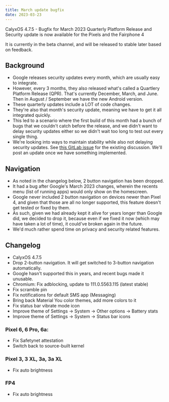 ```yaml
---
title: March update bugfix
date: 2023-03-23
---
```


CalyxOS 4.7.5 - Bugfix for March 2023 Quarterly Platform Release and Security update is now available for the Pixels and the Fairphone 4

It is currently in the beta channel, and will be released to stable later based on feedback.

## Background
* Google releases security updates every month, which are usually easy to integrate.
* However, every 3 months, they also released what's called a Quartlery Platform Release (QPR).
  That's currently December, March, and June. Then in August / September we have the new Android version.
* These quarterly updates include a LOT of code changes.
* They're also that month's security update, meaning we have to get it all integrated quickly.
* This led to a scenario where the first build of this month had a bunch of bugs that we couldn't catch before the release, and we didn't want to delay security updates either so we didn't wait too long to test out every single thing.
* We're looking into ways to maintain stability while also not delaying security updates. See [this GitLab issue](https://gitlab.com/CalyxOS/calyxos/-/issues/1554) for the existing discussion. We'll post an update once we have something implemented.

## Navigation
* As noted in the changelog below, 2 button navigation has been dropped.
* It had a bug after Google's March 2023 changes, wherein the recents menu (list of running apps) would only show on the homescreen.
* Google never included 2 button navigation on devices newer than Pixel 4, and given that those are all no longer supported, this feature doesn't get tested or fixed by them.
* As such, given we had already kept it alive for years longer than Google did, we decided to drop it, because even if we fixed it now (which may have taken a lot of time), it could've broken again in the future.
* We'd much rather spend time on privacy and security related features.

## Changelog
* CalyxOS 4.7.5
* Drop 2-button navigation. It will get switched to 3-button navigation automatically.
* Google hasn't supported this in years, and recent bugs made it unusable.
* Chromium: Fix adblocking, update to 111.0.5563.115 (latest stable)
* Fix scramble pin
* Fix notifications for default SMS app (Messaging)
* Bring back Material You color themes, add more colors to it
* Fix status bar vibrate mode icon
* Improve theme of Settings -> System -> Other options -> Battery stats
* Improve theme of Settings -> System -> Status bar icons

### Pixel 6, 6 Pro, 6a:
* Fix Safetynet attestation
* Switch back to source-built kernel

### Pixel 3, 3 XL, 3a, 3a XL
* Fix auto brightness

### FP4
* Fix auto brightness
